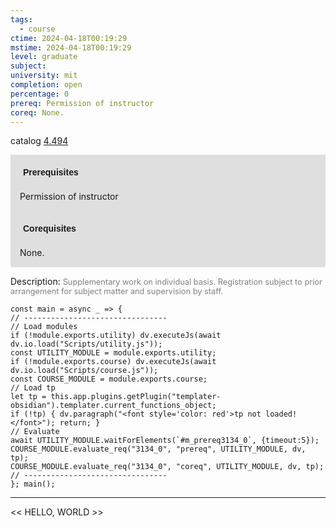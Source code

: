 ```yaml
---
tags:
  - course
ctime: 2024-04-18T00:19:29
mstime: 2024-04-18T00:19:29
level: graduate
subject: 
university: mit
completion: open
percentage: 0
prereq: Permission of instructor
coreq: None.
---
```


catalog [4.494](http://student.mit.edu/catalog/m4d.html#4.494)

<span style="display: block; padding: 15px; background-color: rgb(100, 100, 100, 0.2);"><font id="m_prereq3134_0" style="display: block; font-family: Arial, sans-serif; font-weight: bold; padding: 5px">Prerequisites</font><br><span id="prereq3134_0">Permission of instructor</span></span>
<span style="display: block; padding: 15px; background-color: rgb(100, 100, 100, 0.2);"><font id="m_coreq3134_0" style="display: block; font-family: Arial, sans-serif; font-weight: bold; padding: 5px">Corequisites</font><br><span id="coreq3134_0">None.</span></span>

<font style="">Description:</font>
<font style="color: grey; font-size: 0.8rem;">Supplementary work on individual basis. Registration subject to prior arrangement for subject matter and supervision by staff.</font>

```dataviewjs
const main = async _ => {
// --------------------------------
// Load modules
if (!module.exports.utility) dv.executeJs(await dv.io.load("Scripts/utility.js"));
const UTILITY_MODULE = module.exports.utility;
if (!module.exports.course) dv.executeJs(await dv.io.load("Scripts/course.js"));
const COURSE_MODULE = module.exports.course;
// Load tp
let tp = this.app.plugins.getPlugin("templater-obsidian").templater.current_functions_object;
if (!tp) { dv.paragraph("<font style='color: red'>tp not loaded!</font>"); return; }
// Evaluate
await UTILITY_MODULE.waitForElements(`#m_prereq3134_0`, {timeout:5});
COURSE_MODULE.evaluate_req("3134_0", "prereq", UTILITY_MODULE, dv, tp);
COURSE_MODULE.evaluate_req("3134_0", "coreq", UTILITY_MODULE, dv, tp);
// --------------------------------
}; main();
```

---

<< HELLO, WORLD >>
